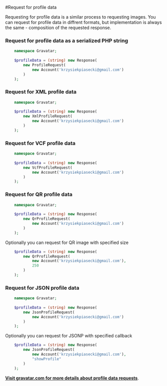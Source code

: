 #Request for profile data

Requesting for profile data is a similar process to requesting images. You can request for profile data in diffrent formats, but implementation is always the same - composition of the requested response.

### Request for profile data as a serialized PHP string

```php
    namespace Gravatar;
    
    $profileData = (string) new Response(
        new ProfileRequest(
            new Account('krzysiekpiasecki@gmail.com')
        )
    );
```

### Request for XML profile data
```php
    namespace Gravatar;
    
    $profileData = (string) new Response(
        new XmlProfileRequest(
            new Account('krzysiekpiasecki@gmail.com')
        )
    );
```

### Request for VCF profile data
```php
    namespace Gravatar;
    
    $profileData = (string) new Response(
        new VcfProfileRequest(
            new Account('krzysiekpiasecki@gmail.com')
        )
    );
```

### Request for QR profile data
```php
    namespace Gravatar;
    
    $profileData = (string) new Response(
        new QrProfileRequest(
            new Account('krzysiekpiasecki@gmail.com')
        )
    );
```
Optionally you can request for QR image with specified size
```php
    $profileData = (string) new Response(
        new QrProfileRequest(
            new Account('krzysiekpiasecki@gmail.com'),
            250
        )
    );
```

### Request for JSON profile data

```php
    namespace Gravatar;
    
    $profileData = (string) new Response(
        new JsonProfileRequest(
            new Account('krzysiekpiasecki@gmail.com')
        )
    );
```
Optionally you can request for JSONP with specified callback
```php
    $profileData = (string) new Response(
        new JsonProfileRequest(
            new Account('krzysiekpiasecki@gmail.com'),
            "showProfile"
        )
    );
```

**[Visit gravatar.com for more details about profile data requests](http://en.gravatar.com/site/implement/profiles/)**.
